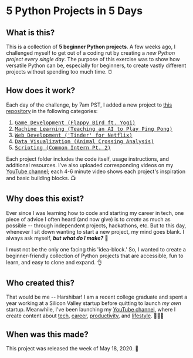 # 5 Python Projects in 5 Days

## **What** is this?
This is a collection of **5 beginner Python projects**. A few weeks ago, I challenged myself to get out of a coding rut by creating a *new Python project every single day*. The purpose of this exercise was to show how versatile Python can be, especially for beginners, to create vastly different projects without spending too much time. ⏰

## **How** does it work?
Each day of the challenge, by 7am PST, I added a new project to [this repository](https://github.com/harshibar/5-python-projects) in the following categories:
1. <kbd>[Game Development (Flappy Bird ft. Yogi)](https://github.com/harshibar/5-python-projects/tree/master/1_game)</kbd>
2. <kbd>[Machine Learning (Teaching an AI to Play Ping Pong)](https://github.com/harshibar/5-python-projects/tree/master/2_ml)</kbd>
3. <kbd>[Web Development ('Tinder' for Netflix)](https://github.com/harshibar/5-python-projects/tree/master/3_webdev)</kbd>
4. <kbd>[Data Visualization (Animal Crossing Analysis)](https://github.com/harshibar/5-python-projects/tree/master/4_dataviz)</kbd>
5. <kbd>[Scripting (Common Intern Pt. 2)](https://github.com/harshibar/common-intern/tree/7947ed6f151e5b9b1792c4bc7a7623212fa3f8bc)</kbd>

Each project folder includes the code itself, usage instructions, and additional resources. I've also uploaded corresponding videos on my [YouTube channel](https://youtube.com/c/harshibar); each 4-6 minute video shows each project's inspiration and basic building blocks. 📺

## **Why** does this exist?
Ever since I was learning how to code and starting my career in tech, one piece of advice I often heard (and now give) is to *create* as much as possible -- through independent projects, hackathons, etc. But to this day, whenever I sit down wanting to start a new project, my mind goes blank. I always ask myself, ***but what do I make?*** 🤔

I must not be the only one facing this 'idea-block.' So, I wanted to create a beginner-friendly collection of Python projects that are accessible, fun to learn, and easy to clone and expand. 👌

## **Who** created this?
That would be me -- Harshibar! I am a recent college graduate and spent a year working at a Silicon Valley startup before quitting to launch *my own* startup. Meanwhile, I've been launching my [YouTube channel](https://youtube.com/c/harshibar), where I create content about [tech](https://www.youtube.com/playlist?list=PLgxIjxced6Mdo5zbmmcKTbNEcjVolPkFS), [career](https://www.youtube.com/playlist?list=PLgxIjxced6Mdam-S5yYKluBlJfFv16VEr), [productivity](https://www.youtube.com/playlist?list=PLgxIjxced6MdG_w2pKxBiYsBj6ubLxDiT), and [lifestyle](https://www.youtube.com/playlist?list=PLgxIjxced6Mc3yGhCQmF9hkxtjPKYYKZj). 👩🏾‍💻

## **When** was this made?
This project was released the week of May 18, 2020. 📅

